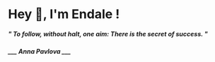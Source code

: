 <h1 title="head"> Hey 👋, I'm Endale !</h1>

**<h5><i>" To follow, without halt, one aim: There is the secret of success. "</i></h5>**

*<b>___ Anna Pavlova ___</b>*
